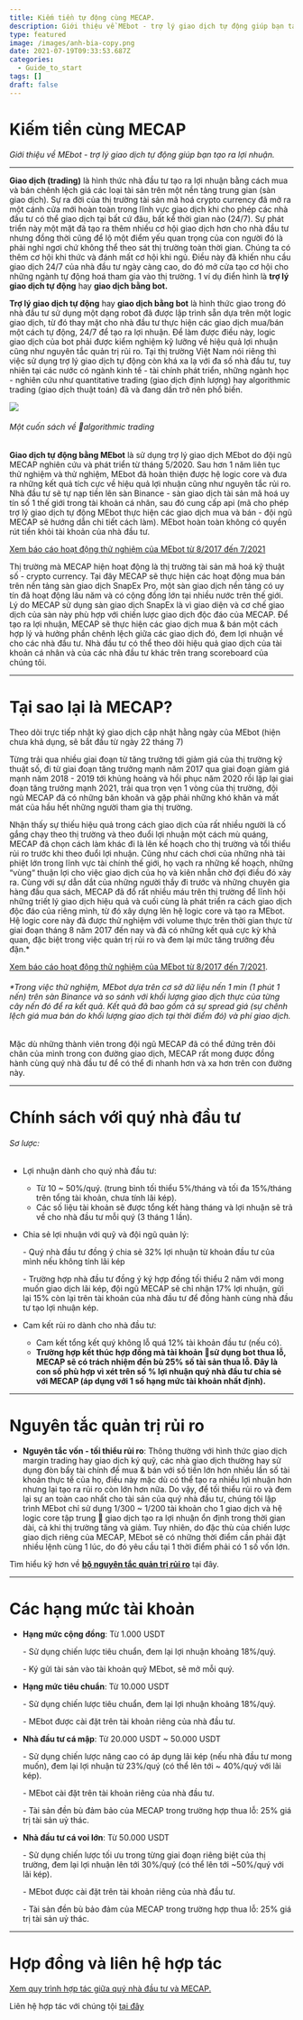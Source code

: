 ```yaml
---
title: Kiếm tiền tự động cùng MECAP.
description: Giới thiệu về MEbot - trợ lý giao dịch tự động giúp bạn tạo ra lợi nhuận.
type: featured
image: /images/anh-bia-copy.png
date: 2021-07-19T09:33:53.687Z
categories:
  - Guide_to_start
tags: []
draft: false
---
```

# Kiếm tiền cùng MECAP

*Giới thiệu về MEbot - trợ lý giao dịch tự động giúp bạn tạo ra lợi nhuận.*

<hr>

**Giao dịch (trading)** là hình thức nhà đầu tư tạo ra lợi nhuận bằng cách mua và bán chênh lệch giá các loại tài sản trên một nền tảng trung gian (sàn giao dịch). Sự ra đời của thị trường tài sản mã hoá crypto currency đã mở ra một cánh cửa mới hoàn toàn trong lĩnh vực giao dịch khi cho phép các nhà đầu tư có thể giao dịch tại bất cứ đâu, bất kể thời gian nào (24/7). Sự phát triển này một mặt đã tạo ra thêm nhiều cơ hội giao dịch hơn cho nhà đầu tư nhưng đồng thời cũng để lộ một điểm yếu quan trọng của con người đó là phải nghỉ ngơi chứ không thể theo sát thị trường toàn thời gian. Chúng ta có thêm cơ hội khi thức và đánh mất cơ hội khi ngủ. Điều này đã khiến nhu cầu giao dịch 24/7 của nhà đầu tư ngày càng cao, do đó mở cửa tạo cơ hội cho những ngành tự động hoá tham gia vào thị trường. 1 ví dụ điển hình là **trợ lý giao dịch tự động** hay **giao dịch bằng bot.**

**Trợ lý giao dịch tự động** hay **giao dịch bằng bot** là hình thức giao trong đó nhà đầu tư sử dụng một dạng robot đã được lập trình sẵn dựa trên một logic giao dịch, từ đó thay mặt cho nhà đầu tư thực hiện các giao dịch mua/bán một cách tự động, 24/7 để tạo ra lợi nhuận. Để làm được điều này, logic giao dịch của bot phải được kiểm nghiệm kỹ lưỡng về hiệu quả lợi nhuận cũng như nguyên tắc quản trị rủi ro. Tại thị trường Việt Nam nói riêng thì việc sử dụng trợ lý giao dịch tự động còn khá xa lạ với đa số nhà đầu tư, tuy nhiên tại các nước có ngành kinh tế - tài chính phát triển, những ngành học - nghiên cứu như quantitative trading (giao dịch định lượng) hay algorithmic trading (giao dịch thuật toán) đã và đang dần trở nên phổ biến.

![](/images/smaller.png)

###### *Một cuốn sách về algorithmic trading*

**Giao dịch tự động bằng MEbot** là sử dụng trợ lý giao dịch MEbot do đội ngũ MECAP nghiên cứu và phát triển từ tháng 5/2020. Sau hơn 1 năm liên tục thử nghiệm và thử nghiệm, MEbot đã hoàn thiện được hệ logic core và đưa ra những kết quả tích cực về hiệu quả lợi nhuận cũng như nguyên tắc rủi ro. Nhà đầu tư sẽ tự nạp tiền lên sàn Binance - sàn giao dịch tài sản mã hoá uy tín số 1 thế giới trong tài khoản cá nhân, sau đó cung cấp api (mã cho phép trợ lý giao dịch tự động MEbot thực hiện các giao dịch mua và bán - đội ngũ MECAP sẽ hướng dẫn chi tiết cách làm). MEbot hoàn toàn không có quyền rút tiền khỏi tài khoản của nhà đầu tư.

[Xem báo cáo hoạt động thử nghiệm của MEbot từ 8/2017 đến 7/2021](https://drive.google.com/file/d/1l3orJumzYqCpR7koJs_G8aeePReBrYua/view?usp=sharing)

Thị trường mà MECAP hiện hoạt động là thị trường tài sản mã hoá kỹ thuật số - crypto currency. Tại đây MECAP sẽ thực hiện các hoạt động mua bán trên nền tảng sàn giao dịch SnapEx Pro, một sàn giao dịch nền tảng có uy tín đã hoạt động lâu năm và có cộng đồng lớn tại nhiều nước trên thế giới. Lý do MECAP sử dụng sàn giao dịch SnapEx là vì giao diện và cơ chế giao dịch của sàn này phù hợp với chiến lược giao dịch độc đáo của MECAP. Để tạo ra lợi nhuận, MECAP sẽ thực hiện các giao dịch mua & bán một cách hợp lý và hưởng phần chênh lệch giữa các giao dịch đó, đem lợi nhuận về cho các nhà đầu tư. Nhà đầu tư có thể theo dõi hiệu quả giao dịch của tài khoản cá nhân và của các nhà đầu tư khác trên trang scoreboard của chúng tôi.

<hr>

# **Tại sao lại là MECAP?**

[](https://t.me/mebotreport)Theo dõi trực tiếp nhật ký giao dịch cập nhật hằng ngày của MEbot (hiện chưa khả dụng, sẽ bắt đầu từ ngày 22 tháng 7) 

Từng trải qua nhiều giai đoạn từ tăng trưởng tới giảm giá của thị trường kỹ thuật số, đi từ giai đoạn tăng trưởng mạnh năm 2017 qua giai đoạn giảm giá mạnh năm 2018 - 2019 tới khủng hoảng và hồi phục năm 2020 rồi lặp lại giai đoạn tăng trưởng mạnh 2021, trải qua trọn vẹn 1 vòng của thị trường, đội ngũ MECAP đã có những băn khoăn và gặp phải những khó khăn và mất mát của hầu hết những người tham gia thị trường.

Nhận thấy sự thiếu hiệu quả trong cách giao dịch của rất nhiều người là cố gắng chạy theo thị trường và theo đuổi lợi nhuận một cách mù quáng, MECAP đã chọn cách làm khác đi là lên kế hoạch cho thị trường và tổi thiểu rủi ro trước khi theo đuổi lợi nhuận. Cũng như cách chơi của những nhà tài phiệt lớn trong lĩnh vực tài chính thế giới, họ vạch ra những kế hoạch, những “vùng“ thuận lợi cho việc giao dịch của họ và kiên nhẫn chờ đợi điều đó xảy ra. Cùng với sự dẫn dắt của những người thầy đi trước và những chuyên gia hàng đầu qua sách, MECAP đã đổ rất nhiều máu trên thị trường để lĩnh hội những triết lý giao dịch hiệu quả và cuối cùng là phát triển ra cách giao dịch độc đáo của riêng mình, từ đó xây dựng lên hệ logic core và tạo ra MEbot. Hệ logic core này đã được thử nghiệm với volume thực trên thời gian thực từ giai đoạn tháng 8 năm 2017 đến nay và đã có những kết quả cực kỳ khả quan, đặc biệt trong việc quản trị rủi ro và đem lại mức tăng trưởng đều đặn.*

[Xem báo cáo hoạt động thử nghiệm của MEbot từ 8/2017 đến 7/2021](https://drive.google.com/file/d/1l3orJumzYqCpR7koJs_G8aeePReBrYua/view?usp=sharing).

###### *Trong việc thử nghiệm, MEbot dựa trên cơ sở dữ liệu nến 1 min (1 phút 1 nến) trên sàn Binance và so sánh với khối lượng giao dịch thực của từng cây nến đó để ra kết quả. Kết quả đã bao gồm cả sự spread giá (sự chênh lệch giá mua bán do khối lượng giao dịch tại thời điểm đó) và phí giao dịch.

Mặc dù những thành viên trong đội ngũ MECAP đã có thể đứng trên đôi chân của mình trong con đường giao dịch, MECAP rất mong được đồng hành cùng quý nhà đầu tư để có thể đi nhanh hơn và xa hơn trên con đường này.



<hr>



# Chính sách với quý nhà đầu tư

###### Sơ lược:

* Lợi nhuận dành cho quý nhà đầu tư:

  * Từ 10 ~ 50%/quý. (trung bình tối thiểu 5%/tháng và tối đa 15%/tháng trên tổng tài khoản, chưa tính lãi kép).
  * Các số liệu tài khoản sẽ được tổng kết hàng tháng và lợi nhuận sẽ trả về cho nhà đầu tư mỗi quý (3 tháng 1 lần).
* Chia sẻ lợi nhuận với quỹ và đội ngũ quản lý:

  \- Quý nhà đầu tư đồng ý chia sẻ 32% lợi nhuận từ khoản đầu tư của mình nếu không tính lãi kép

  \- Trường hợp nhà đầu tư đồng ý ký hợp đồng tối thiểu 2 năm với mong muốn giao dịch lãi kép, đội ngũ MECAP sẽ chỉ nhận 17% lợi nhuận, gửi lại 15% còn lại trên tài khoản của nhà đầu tư để đồng hành cùng nhà đầu tư tạo lợi nhuận kép.
* Cam kết rủi ro dành cho nhà đầu tư:

  * Cam kết tổng kết quý không lỗ quá 12% tài khoản đầu tư (nếu có). 
  * **Trường hợp kết thúc hợp đồng mà tài khoản sử dụng bot thua lỗ, MECAP sẽ có trách nhiệm đền bù 25% số tài sản thua lỗ. Đây là con số phù hợp vì xét trên số % lợi nhuận quý nhà đầu tư chia sẻ với MECAP (áp dụng với 1 số hạng mức tài khoản nhất định).**

<hr>

# Nguyên tắc quản trị rủi ro

* **Nguyên tắc vốn - tối thiểu rủi ro**: Thông thường với hình thức giao dịch margin trading hay giao dịch ký quỹ, các nhà giao dịch thường hay sử dụng đòn bẩy tài chính để mua & bán với số tiền lớn hơn nhiều lần số tài khoản thực tế của họ, điều này mặc dù có thể tạo ra nhiều lợi nhuận hơn nhưng lại tạo ra rủi ro còn lớn hơn nữa. Do vậy, để tối thiểu rủi ro và đem lại sự an toàn cao nhất cho tài sản của quý nhà đầu tư, chúng tôi lập trình MEbot chỉ sử dụng 1/300 ~ 1/200 tài khoản cho 1 giao dịch và hệ logic core tập trung  giao dịch tạo ra lợi nhuận ổn định trong thời gian dài, cả khi thị trường tăng và giảm. Tuy nhiên, do đặc thù của chiến lược giao dịch riêng của MECAP, MEbot sẽ có những thời điểm cần phải đặt nhiều lệnh cùng 1 lúc, do đó yêu cầu tại 1 thời điểm phải có 1 số vốn lớn.

Tìm hiểu kỹ hơn về **[bộ nguyên tắc quản trị rủi ro](https://testmecap2.netlify.app/blog/post-10/)** tại đây.

<hr>

# Các hạng mức tài khoản

* **Hạng mức cộng đồng**: Từ 1.000 USDT

  \- Sử dụng chiến lược tiêu chuẩn, đem lại lợi nhuận khoảng 18%/quý.

  \- Ký gửi tài sản vào tài khoản quỹ MEbot, sẽ mở mỗi quý.
* **Hạng mức tiêu chuẩn**: Từ 10.000 USDT

  \- Sử dụng chiến lược tiêu chuẩn, đem lại lợi nhuận khoảng 18%/quý.

  \- MEbot được cài đặt trên tài khoản riêng của nhà đầu tư.
* **Nhà đầu tư cá mập**: Từ 20.000 USDT ~ 50.000 USDT

  \- Sử dụng chiến lược nâng cao có áp dụng lãi kép (nếu nhà đầu tư mong muốn), đem lại lợi nhuận từ 23%/quý (có thể lên tới ~ 40%/quý với lãi kép).

  \- MEbot  cài đặt trên tài khoản riêng của nhà đầu tư.

  \- Tài sản đền bù đảm bảo của MECAP trong trường hợp thua lỗ: 25% giá trị tài sản uỷ thác.
* **Nhà đầu tư cá voi lớn**: Từ 50.000 USDT

  \- Sử dụng chiến lược tối ưu trong từng giai đoạn riêng biệt của thị trường, đem lại lợi nhuận lên tới 30%/quý (có thể lên tới ~50%/quý với lãi kép).

  \- MEbot được cài đặt trên tài khoản riêng của nhà đầu tư.

  \- Tài sản đền bù bảo đảm của MECAP trong trường hợp thua lỗ: 25% giá trị tài sản uỷ thác.

<hr>

# Hợp đồng và liên hệ hợp tác

[Xem quy trình hợp tác giữa quý nhà đầu tư và MECAP.](https://mecap.netlify.app/blog/quy-tr%C3%ACnh-h%E1%BB%A3p-t%C3%A1c-gi%E1%BB%AFa-qu%C3%BD-nh%C3%A0-%C4%91%E1%BA%A7u-t%C6%B0-v%C3%A0-mecap/)

Liên hệ hợp tác với chúng tội [tại đây](https://testmecap2.netlify.app/contact/)